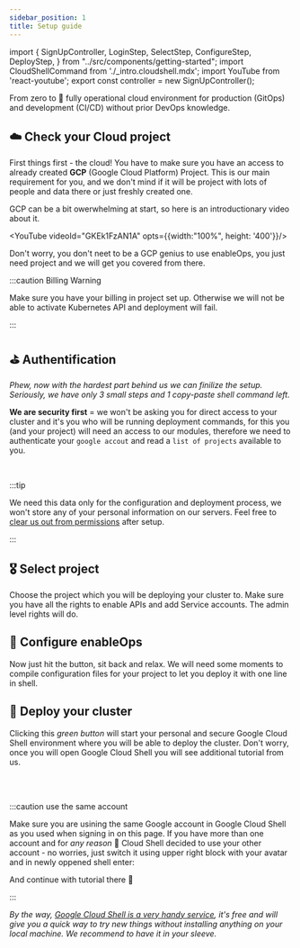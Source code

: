 ```yaml
---
sidebar_position: 1
title: Setup guide
---
```

import {
  SignUpController,
  LoginStep,
  SelectStep,
  ConfigureStep,
  DeployStep,
} from "../src/components/getting-started";
import CloudShellCommand from './_intro.cloudshell.mdx';
import YouTube from 'react-youtube';
export const controller = new SignUpController();

From zero to 🚀 fully operational cloud environment for production (GitOps) and development (CI/CD) without prior DevOps knowledge.

## ☁️ Check your Cloud project

First things first - the cloud! You have to make sure you have an access to already created **GCP** (Google Cloud Platform) Project. This is our main requirement for you, and we don't mind if it will be project with lots of people and data there or just freshly created one.

GCP can be a bit owerwhelming at start, so here is an introductionary video about it.

<YouTube videoId="GKEk1FzAN1A" opts={{width:"100%", height: '400'}}/>

Don't worry, you don't neet to be a GCP genius to use enableOps, you just need project and we will get you covered from there.  

:::caution Billing Warning

Make sure you have your billing in project set up. Otherwise we will not be able to activate Kubernetes API and deployment will fail.

:::

## ⛳️ Authentification

*Phew, now with the hardest part behind us we can finilize the setup. Seriously, we have only 3 small steps and 1 copy-paste shell command left.*

**We are security first** = we won't be asking you for direct access to your cluster and it's you who will be running deployment commands, for this you (and your project) will need an access to our modules, therefore we need to authenticate your `google accout` and read a `list of projects` available to you. 

<LoginStep controller={controller}/>

<br />

:::tip

We need this data only for the configuration and deployment process, we won't store any of your personal information on our servers. Feel free to [clear us out from permissions](https://myaccount.google.com/permissions) after setup.

:::

## 🎖 Select project

Choose the project which you will be deploying your cluster to. Make sure you have all the rights to enable APIs and add Service accounts. The admin level rights will do. 

<SelectStep controller={controller}/>

## 🧬 Configure enableOps

Now just hit the button, sit back and relax. We will need some moments to compile configuration files for your project to let you deploy it with one line in shell. 

<ConfigureStep controller={controller}/>

## 🚀 Deploy your cluster

Clicking this *green button* will start your personal and secure Google Cloud Shell environment where you will be able to deploy the cluster. Don't worry, once you will open Google Cloud Shell you will see additional tutorial from us. 

<DeployStep controller={controller}/>

<br />
<br />

:::caution use the same account

Make sure you are usining the same Google account in Google Cloud Shell as you used when signing in on this page. If you have more than one account and for *any reason* 💩 Cloud Shell decided to use your other account - no worries, just switch it using upper right block with your avatar and in newly oppened shell enter:

<CloudShellCommand />

And continue with tutorial there 🖖

:::

*By the way, [Google Cloud Shell is a very handy service](https://cloud.google.com/shell#features), it's free and will give you a quick way to try new things without installing anything on your local machine. We recommend to have it in your sleeve.*  

